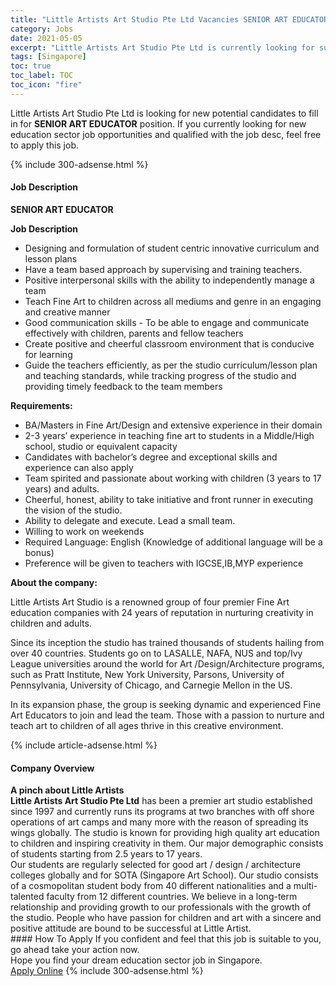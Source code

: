 ```yaml
---
title: "Little Artists Art Studio Pte Ltd Vacancies SENIOR ART EDUCATOR" 
category: Jobs 
date: 2021-05-05 
excerpt: "Little Artists Art Studio Pte Ltd is currently looking for suitable person to fill in the SENIOR ART EDUCATOR which positioned at Singapore" 
tags: [Singapore] 
toc: true 
toc_label: TOC 
toc_icon: "fire" 
--- 
```


<p>Little Artists Art Studio Pte Ltd is looking for new potential candidates to fill in for <b>SENIOR ART EDUCATOR</b> position. If you currently looking for new education sector job opportunities and qualified with the job desc, feel free to apply this job.
</p>{% include 300-adsense.html %} 
<div><div><h4>Job Description</h4></div><div><div><span><div><p><strong>SENIOR ART EDUCATOR</strong></p><p><strong>Job Description</strong></p><ul><li>Designing and formulation of student centric innovative curriculum and lesson plans</li><li>Have a team based approach by supervising and training teachers.</li><li>Positive interpersonal skills with the ability to independently manage a team</li><li>Teach Fine Art to children across all mediums and genre in an engaging and creative manner</li><li>Good communication skills - To be able to engage and communicate effectively with children, parents and fellow teachers</li><li>Create positive and cheerful classroom environment that is conducive for learning</li><li>Guide the teachers efficiently, as per the studio curriculum/lesson plan and teaching standards, while tracking progress of the studio and providing timely feedback to the team members</li></ul><p><strong>Requirements:</strong></p><ul><li>BA/Masters in Fine Art/Design and extensive experience in their domain</li><li>2-3 years&#8217; experience in teaching fine art to students in a Middle/High school, studio or equivalent capacity</li><li>Candidates with bachelor&#8217;s degree and exceptional skills and experience can also apply</li><li>Team spirited and passionate about working with children (3 years to 17 years) and adults.</li><li>Cheerful, honest, ability to take initiative and front runner in executing the vision of the studio.</li><li>Ability to delegate and execute. Lead a small team.</li><li>Willing to work on weekends</li><li>Required Language: English (Knowledge of additional language will be a bonus)</li><li>Preference will be given to teachers with IGCSE,IB,MYP experience</li></ul><p><strong>About the company:</strong></p><p>Little Artists Art Studio is a renowned group of four premier Fine Art education companies with 24 years of reputation in nurturing creativity in children and adults.</p><p>Since its inception the studio has trained thousands of students hailing from over 40 countries. Students go on to LASALLE, NAFA, NUS and top/Ivy League universities around the world for Art /Design/Architecture programs, such as Pratt Institute, New York University, Parsons, University of Pennsylvania, University of Chicago, and Carnegie Mellon in the US.</p><p>In its expansion phase, the group is seeking dynamic and experienced Fine Art Educators to join and lead the team. Those with a passion to nurture and teach art to children of all ages thrive in this creative environment.</p></div></span></div></div></div> 
{% include article-adsense.html %} 
<div><div><h4>Company Overview</h4></div><div><div><span><div><div>
<div>
<div>
<div>
<div><strong>A pinch about Little Artists </strong></div>
<div><strong>Little Artists Art Studio Pte Ltd</strong>&#160;has been a premier art studio established since 1997 and currently runs its programs at two branches with off shore operations of art camps and many more with the reason of spreading its wings globally. The studio is known&#160;for&#160;providing&#160;high quality art education to children and inspiring creativity in them. Our major demographic consists of students starting from 2.5 years to 17 years.</div>
<div>Our students are regularly selected for good art / design / architecture colleges globally and for SOTA (Singapore Art School).&#160;Our studio consists of a cosmopolitan student body from 40 different nationalities and a multi-talented faculty from 12 different countries. We believe in a long-term relationship and providing growth to our professionals with the growth of the studio. People who have passion for children and art with a sincere and positive attitude are bound to be successful at Little Artist.&#160;&#160;</div>
</div>
</div>
</div>
</div></div></span></div></div></div> 
#### How To Apply 
If you confident and feel that this job is suitable to you, go ahead take your action now. <br/> 
Hope you find your dream education sector job in Singapore. <br/> 
<a href="https://www.jobstreet.com.my/en/job/senior-art-educator-8487416/origin/sg?jobId=jobstreet-sg-job-8487416" class="btn btn--info" target="_blank" rel="nofollow noopenner">Apply Online</a> 
{% include 300-adsense.html %} 
